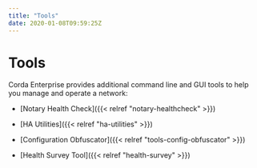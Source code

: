 ```yaml
---
title: "Tools"
date: 2020-01-08T09:59:25Z
---
```



# Tools
Corda Enterprise provides additional command line and GUI tools to help you manage and operate a network:


* [Notary Health Check]({{< relref "notary-healthcheck" >}})

* [HA Utilities]({{< relref "ha-utilities" >}})

* [Configuration Obfuscator]({{< relref "tools-config-obfuscator" >}})

* [Health Survey Tool]({{< relref "health-survey" >}})



